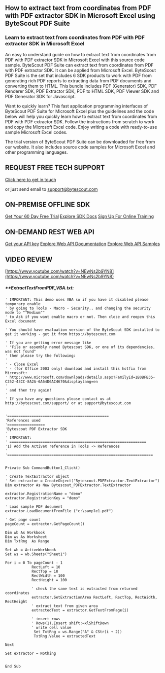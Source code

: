 ## How to extract text from coordinates from PDF with PDF extractor SDK in Microsoft Excel using ByteScout PDF Suite

### Learn to extract text from coordinates from PDF with PDF extractor SDK in Microsoft Excel

An easy to understand guide on how to extract text from coordinates from PDF with PDF extractor SDK in Microsoft Excel with this source code sample. ByteScout PDF Suite can extract text from coordinates from PDF with PDF extractor SDK. It can be applied from Microsoft Excel. ByteScout PDF Suite is the set that includes 6 SDK products to work with PDF from generating rich PDF reports to extracting data from PDF documents and converting them to HTML. This bundle includes PDF (Generator) SDK, PDF Renderer SDK, PDF Extractor SDK, PDF to HTML SDK, PDF Viewer SDK and PDF Generator SDK for Javascript.

Want to quickly learn? This fast application programming interfaces of ByteScout PDF Suite for Microsoft Excel plus the guidelines and the code below will help you quickly learn how to extract text from coordinates from PDF with PDF extractor SDK. Follow the instructions from scratch to work and copy the Microsoft Excel code. Enjoy writing a code with ready-to-use sample Microsoft Excel codes.

The trial version of ByteScout PDF Suite can be downloaded for free from our website. It also includes source code samples for Microsoft Excel and other programming languages.

## REQUEST FREE TECH SUPPORT

[Click here to get in touch](https://bytescout.zendesk.com/hc/en-us/requests/new?subject=ByteScout%20PDF%20Suite%20Question)

or just send email to [support@bytescout.com](mailto:support@bytescout.com?subject=ByteScout%20PDF%20Suite%20Question) 

## ON-PREMISE OFFLINE SDK 

[Get Your 60 Day Free Trial](https://bytescout.com/download/web-installer?utm_source=github-readme)
[Explore SDK Docs](https://bytescout.com/documentation/index.html?utm_source=github-readme)
[Sign Up For Online Training](https://academy.bytescout.com/)


## ON-DEMAND REST WEB API

[Get your API key](https://pdf.co/documentation/api?utm_source=github-readme)
[Explore Web API Documentation](https://pdf.co/documentation/api?utm_source=github-readme)
[Explore Web API Samples](https://github.com/bytescout/ByteScout-SDK-SourceCode/tree/master/PDF.co%20Web%20API)

## VIDEO REVIEW

[https://www.youtube.com/watch?v=NEwNs2b9YN8](https://www.youtube.com/watch?v=NEwNs2b9YN8)




<!-- code block begin -->

##### ****ExtractTextFromPDF_VBA.txt:**
    
```
' IMPORTANT: This demo uses VBA so if you have it disabled please temporary enable
' by going to Tools - Macro - Security.. and changing the security mode to ""Medium""
' to Ask if you want enable macro or not. Then close and reopen this Excel document

' You should have evaluation version of the ByteScout SDK installed to get it working - get it from https://bytescout.com

' If you are getting error message like
' "File or assembly named Bytescout SDK, or one of its dependencies, was not found"
' then please try the following:
'
' - Close Excel
' - (for Office 2003 only) download and install this hotfix from Microsoft:
' http://www.microsoft.com/downloads/details.aspx?FamilyId=1B0BFB35-C252-43CC-8A2A-6A64D6AC4670&displaylang=en
'
' and then try again!
'
' If you have any questions please contact us at http://bytescout.com/support/ or at support@bytescout.com
                            

'==============================================
'References used
'=================
'Bytescout PDF Extractor SDK
'
' IMPORTANT:
' ==============================================================
'1) Add the ActiveX reference in Tools -> References
'
'==================================================================


Private Sub CommandButton1_Click()

' Create TextExtractor object
' Set extractor = CreateObject("Bytescout.PDFExtractor.TextExtractor")
Dim extractor As New Bytescout_PDFExtractor.TextExtractor

extractor.RegistrationName = "demo"
extractor.RegistrationKey = "demo"

' Load sample PDF document
extractor.LoadDocumentFromFile ("c:\sample1.pdf")

' Get page count
pageCount = extractor.GetPageCount()

Dim wb As Workbook
Dim ws As Worksheet
Dim TxtRng  As Range

Set wb = ActiveWorkbook
Set ws = wb.Sheets("Sheet1")

For i = 0 To pageCount - 1
            RectLeft = 10
            RectTop = 10
            RectWidth = 100
            RectHeight = 100

            ' check the same text is extracted from returned coordinates
            extractor.SetExtractionArea RectLeft, RectTop, RectWidth, RectHeight
            ' extract text from given area
            extractedText = extractor.GetTextFromPage(i)
                    
            ' insert rows
            ' Rows(1).Insert shift:=xlShiftDown
            ' write cell value
             Set TxtRng = ws.Range("A" & CStr(i + 2))
             TxtRng.Value = extractedText
    
Next

Set extractor = Nothing


End Sub

```

<!-- code block end -->